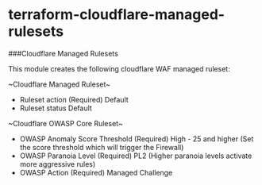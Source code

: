 # terraform-cloudflare-managed-rulesets

###Cloudflare Managed Rulesets

This module creates the following cloudflare WAF managed ruleset:


~Cloudflare Managed Ruleset~

 - Ruleset action (Required)
    Default
 - Ruleset status
    Default
 

~Cloudflare OWASP Core Ruleset~

 - OWASP Anomaly Score Threshold (Required)
    High - 25 and higher
    (Set the score threshold which will trigger the Firewall)
 - OWASP Paranoia Level (Required)
    PL2
    (Higher paranoia levels activate more aggressive rules)
 - OWASP Action (Required)
    Managed Challenge
